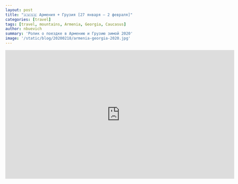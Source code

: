 ```yaml
---
layout: post
title: "🇦🇲🇬🇪 Армения + Грузия [27 января — 2 февраля]"
categories: [travel]
tags: [travel, mountains, Armenia, Georgia, Caucasus]
author: nbuevich
summary: 'Ролик о поездке в Армению и Грузию зимой 2020'
image: '/static/blog/20200218/armenia-georgia-2020.jpg'
---
```


<iframe width="720" height="405" src="https://www.youtube.com/embed/of8mCWGj1-I" frameborder="0" allow="accelerometer; autoplay; encrypted-media; gyroscope; picture-in-picture" allowfullscreen></iframe>


